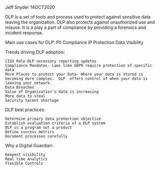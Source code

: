 Jeff Snyder
14OCT2020

DLP is a set of tools and process used to protect against sensitive data leaving the organization.  DLP also protects against unauthorized use and misuse.  It is a play a part of compliance by providing a forensics and incident response.

Main use cases for DLP:
	PII Compliance
	IP Protection
	Data Visibility


Trends driving DLP adoption:


	CISO Role-DLP necessary reporting updates
	Compliance Mandates- Laws like GDPR require protection of specific data
	More Places to protect your Data- Where your data is stored is becoming more complex.  DLP 	offers control of when your data is leaving your network.
	Data Breaches
	Value of Organization’s data is increasing
	More data to steal
	Security talent shortage
  
DLP best practices:

	Determine primary data protection objective
	Establish evaluation criteria of a DLP system
	DLP is a program not a product
	Define success metrics
	Document processes carefully
  
Why a Digital Guardian:

	Deepest visibility
	Real time Analytics
	Flexible Controls
